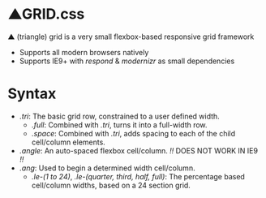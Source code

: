 # ▲GRID.css

▲ (triangle) grid is a very small flexbox-based responsive grid framework 
- Supports all modern browsers natively
- Supports IE9+ with *respond* & *modernizr* as small dependencies

# Syntax

- *.tri*: The basic grid row, constrained to a user defined width.
  - *.full*: Combined with *.tri*, turns it into a full-width row.
  - *.space*: Combined with *.tri*, adds spacing to each of the child cell/column elements.
- *.angle*: An auto-spaced flexbox cell/column. *!!* DOES NOT WORK IN IE9 *!!*
- *.ang*: Used to begin a determined width cell/column.
  - *.le-(1 to 24)*, *.le-(quarter, third, half, full)*: The percentage based cell/column widths, based on a 24 section grid.
